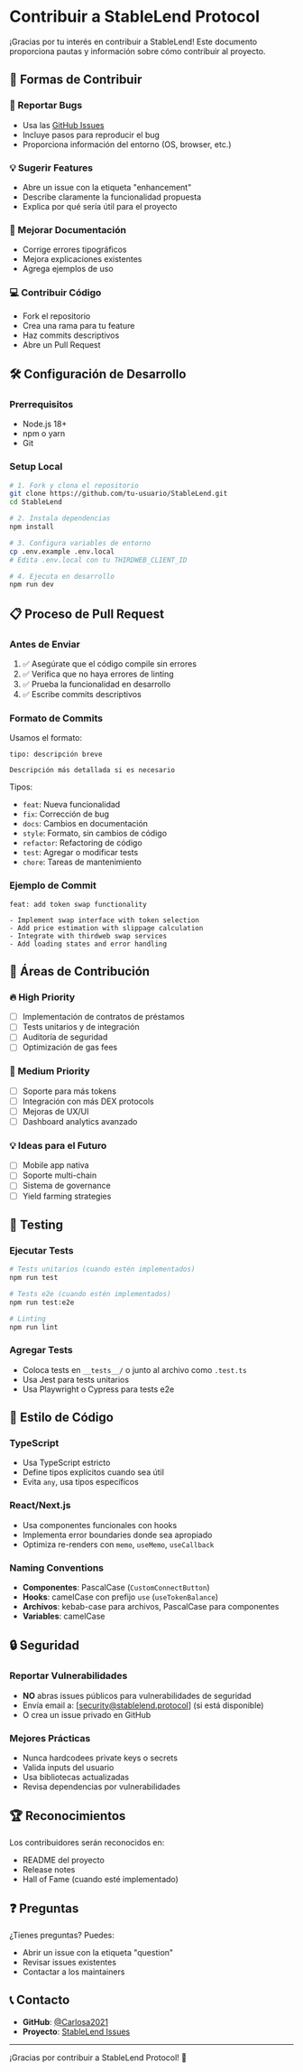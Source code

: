 # Contribuir a StableLend Protocol

¡Gracias por tu interés en contribuir a StableLend! Este documento proporciona pautas y información sobre cómo contribuir al proyecto.

## 🚀 Formas de Contribuir

### 🐛 Reportar Bugs
- Usa las [GitHub Issues](https://github.com/Carlosa2021/StableLend/issues)
- Incluye pasos para reproducir el bug
- Proporciona información del entorno (OS, browser, etc.)

### 💡 Sugerir Features
- Abre un issue con la etiqueta "enhancement"
- Describe claramente la funcionalidad propuesta
- Explica por qué sería útil para el proyecto

### 📝 Mejorar Documentación
- Corrige errores tipográficos
- Mejora explicaciones existentes
- Agrega ejemplos de uso

### 💻 Contribuir Código
- Fork el repositorio
- Crea una rama para tu feature
- Haz commits descriptivos
- Abre un Pull Request

## 🛠️ Configuración de Desarrollo

### Prerrequisitos
- Node.js 18+
- npm o yarn
- Git

### Setup Local
```bash
# 1. Fork y clona el repositorio
git clone https://github.com/tu-usuario/StableLend.git
cd StableLend

# 2. Instala dependencias
npm install

# 3. Configura variables de entorno
cp .env.example .env.local
# Edita .env.local con tu THIRDWEB_CLIENT_ID

# 4. Ejecuta en desarrollo
npm run dev
```

## 📋 Proceso de Pull Request

### Antes de Enviar
1. ✅ Asegúrate que el código compile sin errores
2. ✅ Verifica que no haya errores de linting
3. ✅ Prueba la funcionalidad en desarrollo
4. ✅ Escribe commits descriptivos

### Formato de Commits
Usamos el formato:
```
tipo: descripción breve

Descripción más detallada si es necesario
```

Tipos:
- `feat`: Nueva funcionalidad
- `fix`: Corrección de bug
- `docs`: Cambios en documentación
- `style`: Formato, sin cambios de código
- `refactor`: Refactoring de código
- `test`: Agregar o modificar tests
- `chore`: Tareas de mantenimiento

### Ejemplo de Commit
```
feat: add token swap functionality

- Implement swap interface with token selection
- Add price estimation with slippage calculation
- Integrate with thirdweb swap services
- Add loading states and error handling
```

## 🎯 Áreas de Contribución

### 🔥 High Priority
- [ ] Implementación de contratos de préstamos
- [ ] Tests unitarios y de integración
- [ ] Auditoría de seguridad
- [ ] Optimización de gas fees

### 🔧 Medium Priority
- [ ] Soporte para más tokens
- [ ] Integración con más DEX protocols
- [ ] Mejoras de UX/UI
- [ ] Dashboard analytics avanzado

### 💡 Ideas para el Futuro
- [ ] Mobile app nativa
- [ ] Soporte multi-chain
- [ ] Sistema de governance
- [ ] Yield farming strategies

## 🧪 Testing

### Ejecutar Tests
```bash
# Tests unitarios (cuando estén implementados)
npm run test

# Tests e2e (cuando estén implementados)
npm run test:e2e

# Linting
npm run lint
```

### Agregar Tests
- Coloca tests en `__tests__/` o junto al archivo como `.test.ts`
- Usa Jest para tests unitarios
- Usa Playwright o Cypress para tests e2e

## 📖 Estilo de Código

### TypeScript
- Usa TypeScript estricto
- Define tipos explícitos cuando sea útil
- Evita `any`, usa tipos específicos

### React/Next.js
- Usa componentes funcionales con hooks
- Implementa error boundaries donde sea apropiado
- Optimiza re-renders con `memo`, `useMemo`, `useCallback`

### Naming Conventions
- **Componentes**: PascalCase (`CustomConnectButton`)
- **Hooks**: camelCase con prefijo `use` (`useTokenBalance`)
- **Archivos**: kebab-case para archivos, PascalCase para componentes
- **Variables**: camelCase

## 🔒 Seguridad

### Reportar Vulnerabilidades
- **NO** abras issues públicos para vulnerabilidades de seguridad
- Envía email a: [security@stablelend.protocol] (si está disponible)
- O crea un issue privado en GitHub

### Mejores Prácticas
- Nunca hardcodees private keys o secrets
- Valida inputs del usuario
- Usa bibliotecas actualizadas
- Revisa dependencias por vulnerabilidades

## 🏆 Reconocimientos

Los contribuidores serán reconocidos en:
- README del proyecto
- Release notes
- Hall of Fame (cuando esté implementado)

## ❓ Preguntas

¿Tienes preguntas? Puedes:
- Abrir un issue con la etiqueta "question"
- Revisar issues existentes
- Contactar a los maintainers

## 📞 Contacto

- **GitHub**: [@Carlosa2021](https://github.com/Carlosa2021)
- **Proyecto**: [StableLend Issues](https://github.com/Carlosa2021/StableLend/issues)

---

¡Gracias por contribuir a StableLend Protocol! 🚀